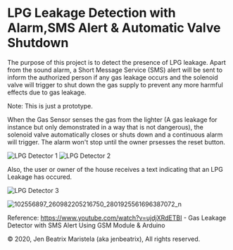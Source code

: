 # LPG Leakage Detection with Alarm,SMS Alert & Automatic Valve Shutdown
The purpose of this project is to detect the presence of LPG leakage. Apart from the sound alarm, a Short Message Service (SMS) alert will be sent to inform the authorized person if any gas leakage occurs and the solenoid valve will trigger to shut down the gas supply to prevent any more harmful effects due to gas leakage. 

Note: This is just a prototype.

When the Gas Sensor senses the gas from the lighter (A gas leakage for instance but only demonstrated in a way that is not dangerous), the solenoid valve automatically closes or shuts down and a continuous alarm will trigger. The alarm won't stop until the owner prsesses the reset button.

![LPG Detector 1](https://user-images.githubusercontent.com/82814920/170656488-2437a13a-6bbd-4a8b-abe7-fe1235226866.gif) ![LPG Detector 2](https://user-images.githubusercontent.com/82814920/170656716-bc823c09-0277-4e2f-ade0-5ca2b71d2c83.gif) 

Also, the user or owner of the house receives a text indicating that an LPG Leakage has occured.

![LPG Detector 3](https://user-images.githubusercontent.com/82814920/170656844-7c0eb2e4-dba4-4259-958c-eb0872ad1c7d.gif)



![102556897_260982205216750_2801925561696387072_n](https://user-images.githubusercontent.com/82814920/116664110-97c9ba00-a9ca-11eb-8cd7-0ae3b84d4737.jpg)

Reference: https://www.youtube.com/watch?v=ujdjXRdETBI - Gas Leakage Detector with SMS Alert Using GSM Module & Arduino

© 2020, Jen Beatrix Maristela (aka jenbeatrix), All rights reserved.
